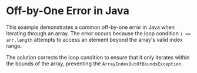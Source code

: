 # Off-by-One Error in Java
This example demonstrates a common off-by-one error in Java when iterating through an array. The error occurs because the loop condition `i <= arr.length` attempts to access an element beyond the array's valid index range. 

The solution corrects the loop condition to ensure that it only iterates within the bounds of the array, preventing the `ArrayIndexOutOfBoundsException`. 
